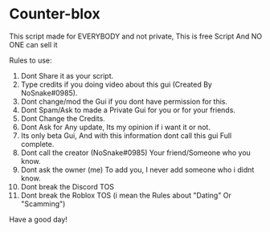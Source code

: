 # Counter-blox

This script made for EVERYBODY and not private, This is free Script And NO ONE can sell it


Rules to use:

1. Dont Share it as your script.
2. Type credits if you doing video about this gui (Created By NoSnake#0985).
3. Dont change/mod the Gui if you dont have permission for this.
4. Dont Spam/Ask to made a Private Gui for you or for your friends.
5. Dont Change the Credits.
6. Dont Ask for Any update, Its my opinion if i want it or not.
7. Its only beta Gui, And with this information dont call this gui Full complete.
8. Dont call the creator (NoSnake#0985) Your friend/Someone who you know.
9. Dont ask the owner (me) To add you, I never add someone who i didnt know.
10. Dont break the Discord TOS
11. Dont break the Roblox TOS (i mean the Rules about "Dating" Or "Scamming")


Have a good day!
